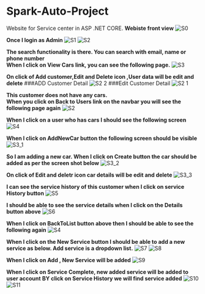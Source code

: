 # Spark-Auto-Project
Website for Service center in ASP .NET CORE.
**Webiste front view**
![S0](https://user-images.githubusercontent.com/53462568/118270999-5ebb3a80-b4de-11eb-9f1e-501d20734724.png)

**Once I login as Admin**
![S1](https://user-images.githubusercontent.com/53462568/118271055-6f6bb080-b4de-11eb-8374-6d49addcbe38.png)
![S2](https://user-images.githubusercontent.com/53462568/118271071-74306480-b4de-11eb-8e4e-16c8018bbac1.png)


**The search functionality is there. You can search with email, name or phone number</br>
When I click on View Cars link, you can see the following page.**
![S3](https://user-images.githubusercontent.com/53462568/118347998-f1062180-b564-11eb-972f-85aefceb5597.png)

**On click of Add customer,Edit and Delete icon ,User data will be edit and delete**
###ADD Customer Detail
![S2 2](https://user-images.githubusercontent.com/53462568/118349056-0763ab80-b56c-11eb-850e-da98d8535f2f.png)
###Edit Customer Detail
![S2 1](https://user-images.githubusercontent.com/53462568/118348980-670d8700-b56b-11eb-8f42-cbea07c2bb1d.png)


**This customer does not have any cars.</br>
When you click on Back to Users link on the navbar you will see the following page again**
![S2](https://user-images.githubusercontent.com/53462568/118348025-109d4a00-b565-11eb-8121-c3a316c1f6b6.png)

**When I click on a user who has cars I should see the following screen**
![S4](https://user-images.githubusercontent.com/53462568/118348033-214dc000-b565-11eb-8e4e-0aad0cab1a8a.png)

**When I click on AddNewCar button the following screen should be visible**
![S3_1](https://user-images.githubusercontent.com/53462568/118349178-c28c4480-b56c-11eb-900b-06a76dbcc03f.png)

**So I am adding a new car. When I click on Create button the car should be added as per the screen shot below**
![S3_2](https://user-images.githubusercontent.com/53462568/118349300-8c9b9000-b56d-11eb-9abd-d779495f5a2a.png)

**On click of Edit and deletr icon car details will be edit and delete**
![S3_3](https://user-images.githubusercontent.com/53462568/118349392-0895d800-b56e-11eb-8f8f-e095e7295624.png)

**I can see the service history of this customer when I click on service History button**
![S5](https://user-images.githubusercontent.com/53462568/118348089-87d2de00-b565-11eb-814f-80c57f262f30.png)

**I should be able to see the service details when I click on the Details button above**
![S6](https://user-images.githubusercontent.com/53462568/118348149-ee57fc00-b565-11eb-990a-8c227dedf4b7.png)

**When I click on BackToList button above then I should be able to see the following again**
![S4](https://user-images.githubusercontent.com/53462568/118348188-3ecf5980-b566-11eb-8c71-c7c6325e3fab.png)

**When I click on the New Service button I should be able to add a new service as below. Add service is a dropdown list.**
![S7](https://user-images.githubusercontent.com/53462568/118348349-3c213400-b567-11eb-87c9-1e0b5388e3d3.png)
![S8](https://user-images.githubusercontent.com/53462568/118348415-c5386b00-b567-11eb-9aee-524343064c6e.png)


**When I click on Add , New Service will be added**
![S9](https://user-images.githubusercontent.com/53462568/118348413-c073b700-b567-11eb-8f22-dff1cad33872.png)

**When I click on Service Complete, new added service will be added to user account**
**BY click on Service History we will find service added**
![S10](https://user-images.githubusercontent.com/53462568/118348564-ebaad600-b568-11eb-8ba0-aa58b2789126.png)
![S11](https://user-images.githubusercontent.com/53462568/118348572-f36a7a80-b568-11eb-9ef9-38063d11f7fd.png)
















